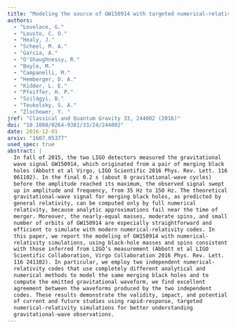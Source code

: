 ```yaml
---
title: "Modeling the source of GW150914 with targeted numerical-relativity simulations"
authors:
  - "Lovelace, G."
  - "Lousto, C. O."
  - "Healy, J."
  - "Scheel, M. A."
  - "Garcia, A."
  - "O'Shaughnessy, R."
  - "Boyle, M."
  - "Campanelli, M."
  - "Hemberger, D. A."
  - "Kidder, L. E."
  - "Pfeiffer, H. P."
  - "Szilágyi, B."
  - "Teukolsky, S. A."
  - "Zlochower, Y. "
jref: "Classical and Quantum Gravity 33, 244002 (2016)"
doi: "10.1088/0264-9381/33/24/244002"
date: 2016-12-01
arxiv: "1607.05377"
used_spec: true
abstract: |
  In fall of 2015, the two LIGO detectors measured the gravitational
  wave signal GW150914, which originated from a pair of merging black
  holes (Abbott et al Virgo, LIGO Scientific 2016 Phys. Rev. Lett. 116
  061102). In the final 0.2 s (about 8 gravitational-wave cycles)
  before the amplitude reached its maximum, the observed signal swept
  up in amplitude and frequency, from 35 Hz to 150 Hz. The theoretical
  gravitational-wave signal for merging black holes, as predicted by
  general relativity, can be computed only by full numerical
  relativity, because analytic approximations fail near the time of
  merger. Moreover, the nearly-equal masses, moderate spins, and small
  number of orbits of GW150914 are especially straightforward and
  efficient to simulate with modern numerical-relativity codes. In
  this paper, we report the modeling of GW150914 with numerical-
  relativity simulations, using black-hole masses and spins consistent
  with those inferred from LIGO’s measurement (Abbott et al LIGO
  Scientific Collaboration, Virgo Collaboration 2016 Phys. Rev. Lett.
  116 241102). In particular, we employ two independent numerical-
  relativity codes that use completely different analytical and
  numerical methods to model the same merging black holes and to
  compute the emitted gravitational waveform, we find excellent
  agreement between the waveforms produced by the two independent
  codes. These results demonstrate the validity, impact, and potential
  of current and future studies using rapid-response, targeted
  numerical-relativity simulations for better understanding
  gravitational-wave observations.
---
```

